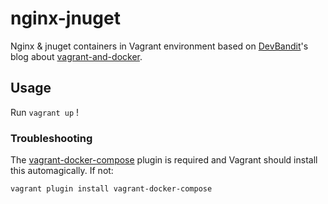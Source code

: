 # nginx-jnuget

Nginx & jnuget containers in Vagrant environment based on [DevBandit](https://github.com/DevBandit)'s blog about [vagrant-and-docker](http://devbandit.com/2015/05/29/vagrant-and-docker.html).

## Usage

Run `vagrant up` !

### Troubleshooting

The [vagrant-docker-compose](https://github.com/leighmcculloch/vagrant-docker-compose) plugin is required and Vagrant should install this automagically. If not:

```bash
vagrant plugin install vagrant-docker-compose
```
